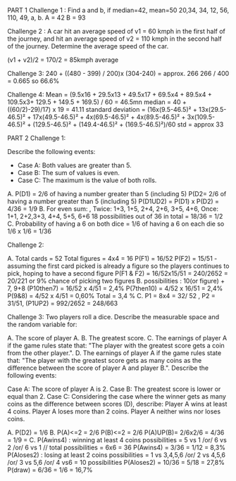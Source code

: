 
PART 1 
Challenge 1 :
Find a and b, if median=42, mean=50
20,34, 34,  12, 56, 110, 49, a, b.
A = 42
B = 93

Challenge 2 : 
A car hit an average speed of v1 = 60 kmph in the first half of the journey, and hit an average speed of v2 = 110 kmph in the second half of the journey. Determine the average speed of the car.

(v1 + v2)/2 = 170/2 = 85kmph average

Challenge 3: 
240 + ((480 - 399) / 200)x (304-240) = approx. 266 
266 / 400 = 0.665 so 66.6% 

Challenge 4: 
Mean = (9.5x16 + 29.5x13 + 49.5x17 + 69.5x4 + 89.5x4 + 109.5x3+ 129.5 + 149.5 + 169.5) / 60  = 46.5mn 
median = 40 + ((60/2)-29)/17) x 19 = 41.11 
standard deviation = (16x(9.5-46.5)² + 13x(29.5-46.5)² + 17x(49.5-46.5)² + 4x(69.5-46.5)² + 4x(89.5-46.5)² + 3x(109.5-46.5)² + (129.5-46.5)² + (149.4-46.5)² + (169.5-46.5)²)/60
std = approx 33

PART 2
Challenge 1:

Describe the following events:
* Case A: Both values are greater than 5.
* Case B: The sum of values is even.
* Case C: The maximum is the value of both rolls.

A. P(D1) = 2/6 of having a number greater than 5 (including 5)
P(D2= 2/6 of having a number greater than 5 (including 5)
P(D1UD2) = P(D1) x P(D2) = 4/36 = 1/9
B. For even sum: , Twice: 1+3, 1+5,  2+4, 2+6, 3+5, 4+6, Once: 1+1, 2+2,3+3, 4+4, 5+5, 6+6 
18 possibilities out of 36 in total = 18/36 = 1/2 
C. Probability of having a 6 on both dice = 1/6 of having a 6 on each die so 1/6 x 1/6 = 1/36 

Challenge 2: 

A. Total cards = 52 
Total figures = 4x4 = 16 
P(F1) = 16/52 
P(F2) = 15/51 - assuming the first card picked is already a figure so the players continues to pick, hoping to have a second figure
P(F1 & F2) = 16/52x15/51 = 240/2652 = 20/221 or 9% chance of picking two figures
B. possibilities : 10(or figure) + 7, 9+8
(P10then7) = 16/52 x 4/51 = 2,4%
P(7then10) = 4/52 x 16/51 = 2,4%
P(9&8) = 4/52 x 4/51 = 0,60%
Total =  3,4 % 
C. P1 = 8x4 = 32/ 52 , P2 = 31/51,  (P1UP2) = 992/2652 = 248/663

Challenge 3:
Two players roll a dice. Describe the measurable space and the random variable for:

A. The score of player A.
B. The greatest score.
C. The earnings of player A if the game rules state that:
"The player with the greatest score gets a coin from the other player.".
D. The earnings of player A if the game rules state that:
"The player with the greatest score gets as many coins as the difference between the score of player A and player B.".
Describe the following events:

Case A: The score of player A is 2.
Case B: The greatest score is lower or equal than 2.
Case C: Considering the case where the winner gets as many coins as the difference between scores (D), describe:
Player A wins at least 4 coins.
Player A loses more than 2 coins.
Player A neither wins nor loses coins.

A. P(D2) = 1/6 
B. P(A)<=2 = 2/6
P(B)<=2 = 2/6
P(A)UP(B)= 2/6x2/6 = 4/36 = 1/9 = 
C. P(Awins4) : winning at least 4 coins possibilities = 5 vs 1 /or/ 6 vs 2 /or/ 6 vs 1 // total possibilities = 6x6 = 36
P(Awins4) = 3/36 = 1/12 = 8,3%
P(Aloses2) : losing at least 2 coins possibilities = 1 vs 3,4,5,6 /or/ 2 vs 4,5,6 /or/ 3 vs 5,6 /or/ 4 vs6 = 10 possibilities
P(Aloses2) = 10/36 = 5/18 = 27,8%
P(draw) = 6/36 = 1/6 = 16,7%



